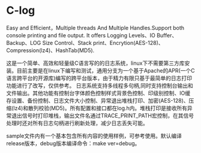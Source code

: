 # C-log
   Easy and Efficient，Multiple threads And Multiple Handles.Support both console printing and file output.
   It offers Logging Levels、IO Buffer、 Backup、LOG Size Control、Stack print、Encrytion(AES-128)、Compression(lz4)、HashTab(MD5).
   
   这是一个简单、高效和轻量级C语言写的的日志系统，linux下不需要第三方库安装。目前主要是在linux下编写和测试，通用分支为一个基于Apache的APR(一个C语言跨平台的开源库)编写的跨平台版本，由于精力有限只基于最简单的日志打印功能进行了改写，仅供参考。
   日志系统支持多线程多句柄,同时支持控制台输出和文件输出。其他功能有控制台字体颜色控制样式背景色控制、印级别控制、IO缓存设置、备份控制、日志文件大小控制、异常退出堆栈打印、加密(AES-128)、压缩(lz4)和散列校验(MD5)。所有配置和接口都在log.h内。堆栈打印是接收所有异常退出信号时打印堆栈，输出文件名通过TRACE_PRINT_PATH宏控制，在其信号处理时还对所有日志句柄进行刷新处理，减少日志丢失可能。
   
   sample文件内有一个基本包含所有内容的使用样例，可参考使用。默认编译release版本，debug版本编译命令：make ver=debug。
